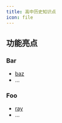 ```yaml
---
title: 高中历史知识点
icon: file
---
```


## 功能亮点

### Bar

- [baz](bar/baz.md)
- ...

### Foo

- [ray](foo/ray.md)
- ...
